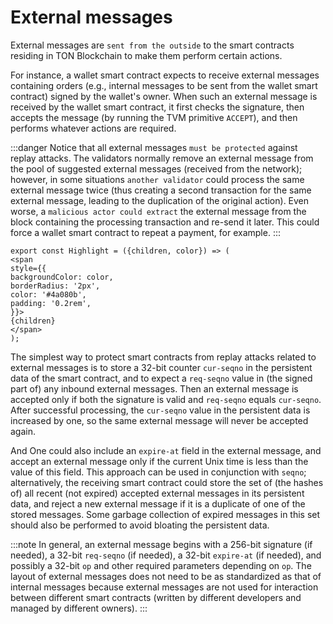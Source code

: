# External messages

External messages are `sent from the outside` to the smart contracts residing in TON Blockchain to make them perform certain actions.

For instance, a wallet smart contract expects to receive external messages containing orders (e.g., internal messages to be sent from the wallet smart contract) signed by the wallet's owner. When such an external message is received by the wallet smart contract, it first checks the signature, then accepts the message (by running the TVM primitive `ACCEPT`), and then performs whatever actions are required.

:::danger
Notice that all external messages `must be protected` against replay attacks. The validators normally remove an external message from the pool of suggested external messages (received from the network); however, in some situations `another validator` could process the same external message twice (thus creating a second transaction for the same external message, leading to the duplication of the original action). Even worse, a `malicious actor could extract` the external message from the block containing the processing transaction and re-send it later. This could force a wallet smart contract to repeat a payment, for example.
:::

```mdx-code-block
export const Highlight = ({children, color}) => (
<span
style={{
backgroundColor: color,
borderRadius: '2px',
color: '#4a080b',
padding: '0.2rem',
}}>
{children}
</span>
);
```

The <Highlight color="#ffeced">simplest way to protect smart contracts from replay attacks</Highlight> related to external messages is to store a 32-bit counter `cur-seqno` in the persistent data of the smart contract, and to expect a `req-seqno` value in (the signed part of) any inbound external messages. Then an external message is accepted only if both the signature is valid and `req-seqno` equals `cur-seqno`. After successful processing, the `cur-seqno` value in the persistent data is increased by one, so the <Highlight color="#ffeced">same external message will never be accepted again</Highlight>.

And <Highlight color="#ffeced">One could also</Highlight> include an `expire-at` field in the external message, and accept an external message only if the current Unix time is less than the value of this field. This approach can be used in conjunction with `seqno`; alternatively, the receiving smart contract could store the set of (the hashes of) all recent (not expired) accepted external messages in its persistent data, and reject a new external message if it is a duplicate of one of the stored messages. Some garbage collection of expired messages in this set should also be performed to avoid bloating the persistent data.

:::note
In general, an external message begins with a 256-bit signature (if needed), a 32-bit `req-seqno` (if needed), a 32-bit `expire-at` (if needed), and possibly a 32-bit `op` and other required parameters depending on `op`. The layout of external messages does not need to be as standardized as that of internal messages because external messages are not used for interaction between different smart contracts (written by different developers and managed by different owners).
:::
